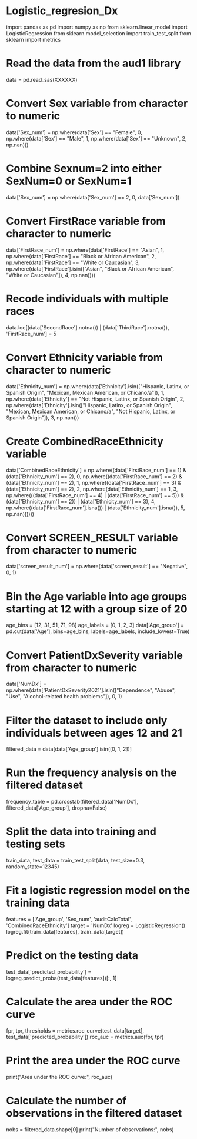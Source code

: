 # Logistic_regresion_Dx
import pandas as pd
import numpy as np
from sklearn.linear_model import LogisticRegression
from sklearn.model_selection import train_test_split
from sklearn import metrics

# Read the data from the aud1 library
data = pd.read_sas(XXXXXX)

# Convert Sex variable from character to numeric
data['Sex_num'] = np.where(data['Sex'] == "Female", 0,
                           np.where(data['Sex'] == "Male", 1,
                                    np.where(data['Sex'] == "Unknown", 2, np.nan)))

# Combine Sexnum=2 into either SexNum=0 or SexNum=1
data['Sex_num'] = np.where(data['Sex_num'] == 2, 0, data['Sex_num'])

# Convert FirstRace variable from character to numeric
data['FirstRace_num'] = np.where(data['FirstRace'] == "Asian", 1,
                                np.where(data['FirstRace'] == "Black or African American", 2,
                                         np.where(data['FirstRace'] == "White or Caucasian", 3,
                                                  np.where(data['FirstRace'].isin(["Asian", "Black or African American", "White or Caucasian"]), 4, np.nan))))

# Recode individuals with multiple races
data.loc[(data['SecondRace'].notna()) | (data['ThirdRace'].notna()), 'FirstRace_num'] = 5

# Convert Ethnicity variable from character to numeric
data['Ethnicity_num'] = np.where(data['Ethnicity'].isin(["Hispanic, Latinx, or Spanish Origin", "Mexican, Mexican American, or Chicano/a"]), 1,
                                 np.where(data['Ethnicity'] == "Not Hispanic, Latinx, or Spanish Origin", 2,
                                          np.where(data['Ethnicity'].isin(["Hispanic, Latinx, or Spanish Origin", "Mexican, Mexican American, or Chicano/a", "Not Hispanic, Latinx, or Spanish Origin"]), 3, np.nan)))

# Create CombinedRaceEthnicity variable
data['CombinedRaceEthnicity'] = np.where((data['FirstRace_num'] == 1) & (data['Ethnicity_num'] == 2), 0,
                                         np.where((data['FirstRace_num'] == 2) & (data['Ethnicity_num'] == 2), 1,
                                                  np.where((data['FirstRace_num'] == 3) & (data['Ethnicity_num'] == 2), 2,
                                                           np.where(data['Ethnicity_num'] == 1, 3,
                                                                    np.where(((data['FirstRace_num'] == 4) | (data['FirstRace_num'] == 5)) & (data['Ethnicity_num'] == 2)) | (data['Ethnicity_num'] == 3), 4,
                                                                             np.where((data['FirstRace_num'].isna()) | (data['Ethnicity_num'].isna()), 5, np.nan))))))

# Convert SCREEN_RESULT variable from character to numeric
data['screen_result_num'] = np.where(data['screen_result'] == "Negative", 0, 1)

# Bin the Age variable into age groups starting at 12 with a group size of 20
age_bins = [12, 31, 51, 71, 98]
age_labels = [0, 1, 2, 3]
data['Age_group'] = pd.cut(data['Age'], bins=age_bins, labels=age_labels, include_lowest=True)

# Convert PatientDxSeverity variable from character to numeric
data['NumDx'] = np.where(data['PatientDxSeverity2021'].isin(["Dependence", "Abuse", "Use", "Alcohol-related health problems"]), 0, 1)

# Filter the dataset to include only individuals between ages 12 and 21
filtered_data = data[data['Age_group'].isin([0, 1, 2])]

# Run the frequency analysis on the filtered dataset
frequency_table = pd.crosstab(filtered_data['NumDx'], filtered_data['Age_group'], dropna=False)

# Split the data into training and testing sets
train_data, test_data = train_test_split(data, test_size=0.3, random_state=12345)

# Fit a logistic regression model on the training data
features = ['Age_group', 'Sex_num', 'auditCalcTotal', 'CombinedRaceEthnicity']
target = 'NumDx'
logreg = LogisticRegression()
logreg.fit(train_data[features], train_data[target])

# Predict on the testing data
test_data['predicted_probability'] = logreg.predict_proba(test_data[features])[:, 1]

# Calculate the area under the ROC curve
fpr, tpr, thresholds = metrics.roc_curve(test_data[target], test_data['predicted_probability'])
roc_auc = metrics.auc(fpr, tpr)

# Print the area under the ROC curve
print("Area under the ROC curve:", roc_auc)

# Calculate the number of observations in the filtered dataset
nobs = filtered_data.shape[0]
print("Number of observations:", nobs)
